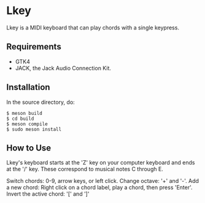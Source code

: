 Lkey
======
Lkey is a MIDI keyboard that can play chords with a single keypress. 

Requirements
-------------
* GTK4 
* JACK, the Jack Audio Connection Kit.

Installation
-----------
In the source directory, do:

    $ meson build
    $ cd build
    $ meson compile
    $ sudo meson install

How to Use
----------
Lkey's keyboard starts at the 'Z' key on your computer keyboard and ends at the
'/' key. These correspond to musical notes C through E.

Switch chords: 0-9, arrow keys, or left click.
Change octave: '+' and '-'.
Add a new chord: Right click on a chord label, play a chord, then press
'Enter'.
Invert the active chord: '[' and ']'
